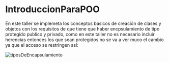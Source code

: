 # IntroduccionParaPOO
En este taller se implemeta los conceptos basicos de creación de clases y objetos
con los requisitos de que tiene que haber encpsulamiento de tipo protegido
publico y privado, como en este taller no es necesario incluir herencias 
entonces los que sean protegidos no se va a ver muco el cambio ya que 
el acceso se restringen así:

![tiposDeEncapsulamiento](https://user-images.githubusercontent.com/113210248/191125712-4a7e4ea2-ab23-4529-8d8d-5338dad4dd5c.png)
